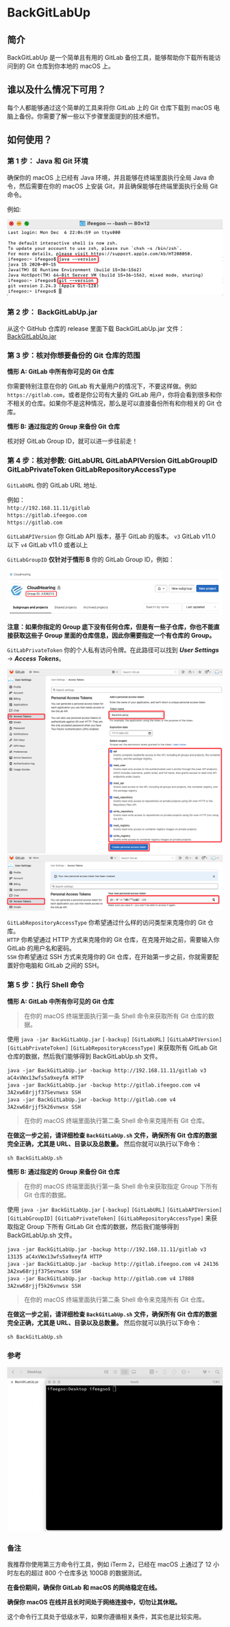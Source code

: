 # BackGitLabUp

## 简介

BackGitLabUp 是一个简单且有用的 GitLab 备份工具，能够帮助你下载所有能访问到的 Git 仓库到你本地的 macOS 上。

## 谁以及什么情况下可用？

每个人都能够通过这个简单的工具来将你 GitLab 上的 Git 仓库下载到 macOS 电脑上备份。你需要了解一些以下步骤里面提到的技术细节。

## 如何使用？

### 第 1 步： Java 和 Git 环境

确保你的 macOS 上已经有 Java 环境，并且能够在终端里面执行全局 Java 命令，然后需要在你的 macOS 上安装 Git，并且确保能够在终端里面执行全局 Git 命令。

例如:

![](/img/java-and-git-command-in-terminal.png)

### 第 2 步： BackGitLabUp.jar

从这个 GitHub 仓库的 release 里面下载 BackGitLabUp.jar 文件：[BackGitLabUp.jar](https://github.com/ifeegoo/BackGitLabUp/releases/download/v0.1.0/BackGitLabUp.jar)

### 第 3 步：核对你想要备份的 Git 仓库的范围

**情形 A: GitLab 中所有你可见的 Git 仓库**

你需要特别注意在你的 GitLab 有大量用户的情况下，不要这样做。例如 `https://gitlab.com`，或者是你公司有大量的 GitLab 用户，你将会看到很多和你不相关的仓库。如果你不是这种情况，那么是可以直接备份所有和你相关的 Git 仓库。

**情形 B: 通过指定的 Group 来备份 Git 仓库**

核对好 GitLab Group ID，就可以进一步往前走！

### 第 4 步：核对参数: GitLabURL GitLabAPIVersion GitLabGroupID GitLabPrivateToken GitLabRepositoryAccessType

`GitLabURL` 你的 GitLab URL 地址.

例如：  
`http://192.168.11.11/gitlab`  
`https://gitlab.ifeegoo.com`  
`https://gitlab.com`

`GitLabAPIVersion` 你 GitLab API 版本，基于 GitLab 的版本。
`v3` GitLab v11.0 以下
`v4` GitLab v11.0 或者以上

`GitLabGroupID` **仅针对于情形 B** 你的 GitLab Group ID，例如：

![](/img/gitlab-group-id.png)

**注意：如果你指定的 Group 底下没有任何仓库，但是有一些子仓库，你也不能直接获取这些子 Group 里面的仓库信息，因此你需要指定一个有仓库的 Group。**

`GitLabPrivateToken` 你的个人私有访问令牌。在此路径可以找到 ***User Settings*** -> ***Access Tokens***。

![](/img/gitlab-private-access-token.png)
![](/img/gitlab-private-access-token-value.png)

`GitLabRepositoryAccessType` 你希望通过什么样的访问类型来克隆你的 Git 仓库。  
`HTTP` 你希望通过 HTTP 方式来克隆你的 Git 仓库，在克隆开始之前，需要输入你 GitLab 的用户名和密码。  
`SSH` 你希望通过 SSH 方式来克隆你的 Git 仓库，在开始第一步之前，你就需要配置好你电脑和 GitLab 之间的 SSH。

### 第 5 步：执行 Shell 命令

**情形 A: GitLab 中所有你可见的 Git 仓库**

> 在你的 macOS 终端里面执行第一条 Shell 命令来获取所有 Git 仓库的数据。

使用 `java -jar BackGitLabUp.jar` `[-backup]` `[GitLabURL]` `[GitLabAPIVersion]` `[GitLabPrivateToken]` `[GitLabRepositoryAccessType]` 来获取所有 GitLab Git 仓库的数据，然后我们能够得到 BackGitLabUp.sh 文件。

`java -jar BackGitLabUp.jar -backup http://192.168.11.11/gitlab v3 aC4xVWx13wfs5a9xeyfA HTTP`  
`java -jar BackGitLabUp.jar -backup http://gitlab.ifeegoo.com v4 3A2xw68rjjf37Sevnwsx SSH`  
`java -jar BackGitLabUp.jar -backup http://gitlab.com v4 3A2xw68rjjf5k26vnwsx SSH`

> 在你的 macOS 终端里面执行第二条 Shell 命令来克隆所有 Git 仓库。

**在做这一步之前，请详细检查 `BackGitLabUp.sh` 文件，确保所有 Git 仓库的数据完全正确，尤其是 URL、目录以及总数量。** 然后你就可以执行以下命令：

`sh BackGitLabUp.sh`

**情形 B: 通过指定的 Group 来备份 Git 仓库**

> 在你的 macOS 终端里面执行第一条 Shell 命令来获取指定 Group 下所有 Git 仓库的数据。

使用 `java -jar BackGitLabUp.jar` `[-backup]` `[GitLabURL]` `[GitLabAPIVersion]` `[GitLabGroupID]` `[GitLabPrivateToken]` `[GitLabRepositoryAccessType]` 来获取指定 Group 下所有 GitLab Git 仓库的数据，然后我们能够得到 BackGitLabUp.sh 文件。

`java -jar BackGitLabUp.jar -backup http://192.168.11.11/gitlab v3 13135 aC4xVWx13wfs5a9xeyfA HTTP`  
`java -jar BackGitLabUp.jar -backup http://gitlab.ifeegoo.com v4 24136 3A2xw68rjjf37Sevnwsx SSH`  
`java -jar BackGitLabUp.jar -backup http://gitlab.com v4 17888 3A2xw68rjjf5k26vnwsx SSH`

> 在你的 macOS 终端里面执行第二条 Shell 命令来克隆所有 Git 仓库。

**在做这一步之前，请详细检查 `BackGitLabUp.sh` 文件，确保所有 Git 仓库的数据完全正确，尤其是 URL、目录以及总数量。** 然后你就可以执行以下命令：

`sh BackGitLabUp.sh`

### 参考

![](/img/backgitlabup-demo.gif)

### 备注

我推荐你使用第三方命令行工具，例如 iTerm 2，已经在 macOS 上通过了 12 小时左右的超过 800 个仓库多达 100GB 的数据测试。

**在备份期间，确保你 GitLab 和 macOS 的网络稳定在线。**

**确保你 macOS 在线并且长时间处于网络连接中，切勿让其休眠。**

这个命令行工具处于低级水平，如果你遵循相关条件，其实也是比较实用。
